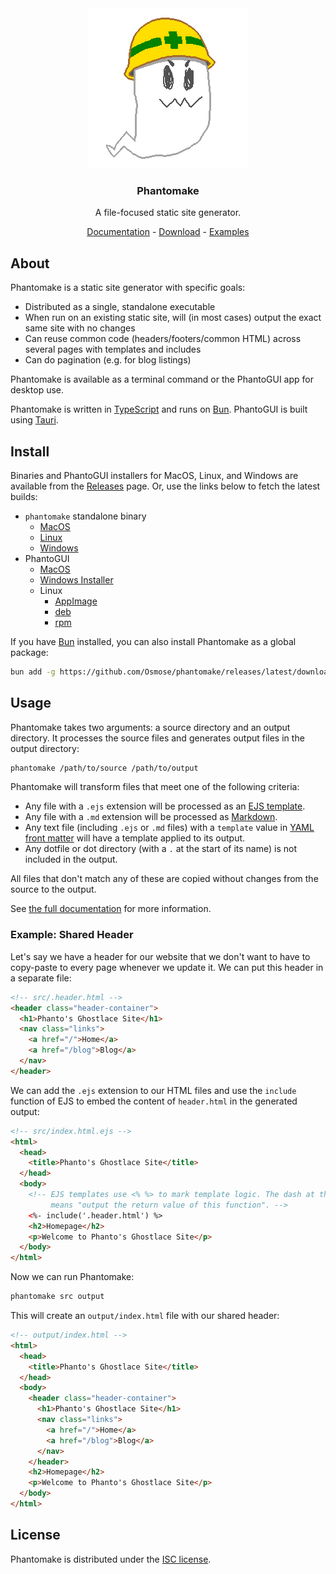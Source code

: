 <div align="center">
  <a href="github.com/Osmose/phantomake"><img src="phantomake.png"></a>
  <h3>Phantomake</h3>
  <p>A file-focused static site generator.</p>
  <p><a href="https://www.mkelly.me/phantomake/">Documentation</a> - <a href="https://www.mkelly.me/phantomake/download.html">Download</a> - <a href="https://www.mkelly.me/phantomake/examples/">Examples</a></p>
</div>

## About

Phantomake is a static site generator with specific goals:

- Distributed as a single, standalone executable
- When run on an existing static site, will (in most cases) output the exact same site with no changes
- Can reuse common code (headers/footers/common HTML) across several pages with templates and includes
- Can do pagination (e.g. for blog listings)

Phantomake is available as a terminal command or the PhantoGUI app for desktop use.

Phantomake is written in [TypeScript](https://www.typescriptlang.org/) and runs on [Bun](https://bun.sh/). PhantoGUI is built using [Tauri](https://tauri.app/).

## Install

Binaries and PhantoGUI installers for MacOS, Linux, and Windows are available from the [Releases](https://github.com/Osmose/phantomake/releases) page. Or, use the links below to fetch the latest builds:

- `phantomake` standalone binary
  - [MacOS](https://github.com/Osmose/phantomake/releases/latest/download/phantomake-macos.tar.gz)
  - [Linux](https://github.com/Osmose/phantomake/releases/latest/download/phantomake-linux.tar.gz)
  - [Windows](https://github.com/Osmose/phantomake/releases/latest/download/phantomake-windows.zip)
- PhantoGUI
  - [MacOS](https://github.com/Osmose/phantomake/releases/latest/download/PhantoGUI_0.1.0_universal.dmg)
  - [Windows Installer](https://github.com/Osmose/phantomake/releases/latest/download/PhantoGUI_0.1.0_x64_en-US.msi)
  - Linux
    - [AppImage](https://github.com/Osmose/phantomake/releases/latest/download/phanto-gui_0.1.0_amd64.AppImage)
    - [deb](https://github.com/Osmose/phantomake/releases/latest/download/phanto-gui_0.1.0_amd64.deb)
    - [rpm](https://github.com/Osmose/phantomake/releases/latest/download/phanto-gui-0.1.0-1.x86_64.rpm)

If you have [Bun](https://bun.sh/) installed, you can also install Phantomake as a global package:

```sh
bun add -g https://github.com/Osmose/phantomake/releases/latest/download/source.tar.gz
```

## Usage

Phantomake takes two arguments: a source directory and an output directory. It processes the source files and generates output files in the output directory:

```sh
phantomake /path/to/source /path/to/output
```

Phantomake will transform files that meet one of the following criteria:

- Any file with a `.ejs` extension will be processed as an [EJS template](https://ejs.co/).
- Any file with a `.md` extension will be processed as [Markdown](https://www.markdownguide.org/).
- Any text file (including `.ejs` or `.md` files) with a `template` value in [YAML front matter](https://jekyllrb.com/docs/front-matter/) will have a template applied to its output.
- Any dotfile or dot directory (with a `.` at the start of its name) is not included in the output.

All files that don't match any of these are copied without changes from the source to the output.

See [the full documentation](https://www.mkelly.me/phantomake/features.html) for more information.

### Example: Shared Header

Let's say we have a header for our website that we don't want to have to copy-paste to every page whenever we update it. We can put this header in a separate file:

```html
<!-- src/.header.html -->
<header class="header-container">
  <h1>Phanto's Ghostlace Site</h1>
  <nav class="links">
    <a href="/">Home</a>
    <a href="/blog">Blog</a>
  </nav>
</header>
```

We can add the `.ejs` extension to our HTML files and use the `include` function of EJS to embed the content of `header.html` in the generated output:

```html
<!-- src/index.html.ejs -->
<html>
  <head>
    <title>Phanto's Ghostlace Site</title>
  </head>
  <body>
    <!-- EJS templates use <% %> to mark template logic. The dash at the start
         means "output the return value of this function". -->
    <%- include('.header.html') %>
    <h2>Homepage</h2>
    <p>Welcome to Phanto's Ghostlace Site</p>
  </body>
</html>
```

Now we can run Phantomake:

```sh
phantomake src output
```

This will create an `output/index.html` file with our shared header:

```html
<!-- output/index.html -->
<html>
  <head>
    <title>Phanto's Ghostlace Site</title>
  </head>
  <body>
    <header class="header-container">
      <h1>Phanto's Ghostlace Site</h1>
      <nav class="links">
        <a href="/">Home</a>
        <a href="/blog">Blog</a>
      </nav>
    </header>
    <h2>Homepage</h2>
    <p>Welcome to Phanto's Ghostlace Site</p>
  </body>
</html>
```

## License

Phantomake is distributed under the [ISC license](LICENSE).

